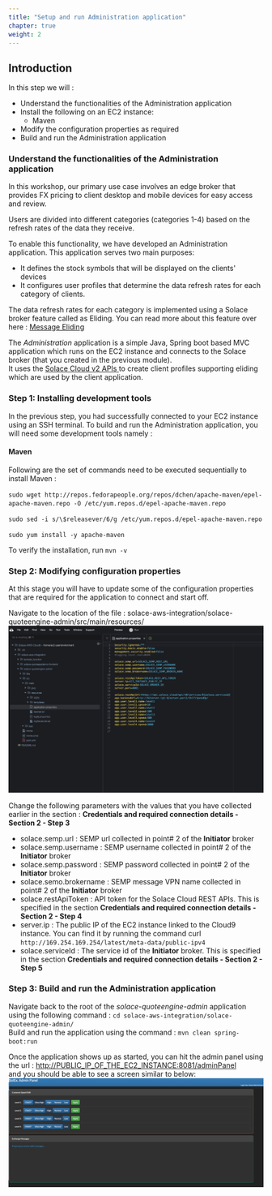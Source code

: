 ```yaml
---
title: "Setup and run Administration application"
chapter: true
weight: 2 
---
```


## Introduction

In this step we will  :

- Understand the functionalities of the Administration application
- Install the following on an EC2 instance:
    - Maven
- Modify the configuration properties as required
- Build and run the Administration application

### Understand the functionalities of the Administration application

In this workshop, our primary use case involves an edge broker that provides FX pricing to client desktop and mobile
devices for easy access and review.

Users are divided into different categories (categories 1-4) based on the refresh rates of the data they receive.

To enable this functionality, we have developed an Administration application. This application serves two main
purposes:

- It defines the stock symbols that will be displayed on the clients' devices
- It configures user profiles that determine the data refresh rates for each category of clients.

The data refresh rates for each category is implemented using a Solace broker feature called as Eliding. You can read
more about this feature over
here : [Message Eliding](https://docs.solace.com/Messaging/Direct-Msg/Direct-Messages.htm?Highlight=message%20eliding#Message-Eliding)

The _Administration_ application is a simple Java, Spring boot based MVC application which runs on the EC2 instance and
connects to the Solace broker (that you created in the previous module). \
It uses the [Solace Cloud v2 APIs ](https://api.solace.dev/cloud/reference/using-the-v2-rest-apis-for-pubsub-cloud) to
create client profiles supporting eliding which are used by the client application.

### Step 1: Installing development tools

In the previous step, you had successfully connected to your EC2 instance using an SSH terminal.
To build and run the Administration application, you will need some development tools namely :

#### Maven

Following are the set of commands need to be executed sequentially to install Maven :

`sudo wget http://repos.fedorapeople.org/repos/dchen/apache-maven/epel-apache-maven.repo -O /etc/yum.repos.d/epel-apache-maven.repo`

`sudo sed -i s/\$releasever/6/g /etc/yum.repos.d/epel-apache-maven.repo`

`sudo yum install -y apache-maven`

To verify the installation, run `mvn -v`

### Step 2: Modifying configuration properties

At this stage you will have to update some of the configuration properties that are required for the application to
connect and start off.

Navigate to the location of the file : solace-aws-integration/solace-quoteengine-admin/src/main/resources/
![Edit Admin application properties](/static/images/moduleTwo/edit-admin-app-properties.png)

Change the following parameters with the values that you have collected earlier in the section : **Credentials and required connection details - Section 2 - Step 3**

- solace.semp.url : SEMP url collected in point# 2 of the **Initiator** broker
- solace.semp.username : SEMP username collected in point# 2 of the **Initiator** broker
- solace.semp.password : SEMP password collected in point# 2 of the **Initiator** broker
- solace.semo.brokername : SEMP message VPN name collected in point# 2 of the **Initiator** broker
- solace.restApiToken : API token for the Solace Cloud REST APIs. This is specified in the section **Credentials and required connection details - Section 2 - Step 4**
- server.ip : The public IP of the EC2 instance linked to the Cloud9 instance. You can find it by running the command curl `http://169.254.169.254/latest/meta-data/public-ipv4`
- solace.serviceId : The service id of the **Initiator** broker. This is specified in the section **Credentials and required connection details - Section 2 - Step 5**

### Step 3: Build and run the Administration application

Navigate back to the root of the _solace-quoteengine-admin_ application using the following command : `cd solace-aws-integration/solace-quoteengine-admin/` \
Build and run the application using the command  : `mvn clean spring-boot:run`

Once the application shows up as started, you can hit the admin panel using the url :
[http://PUBLIC_IP_OF_THE_EC2_INSTANCE:8081/adminPanel](http://PUBLIC_IP_OF_THE_EC2_INSTANCE:8081/adminPanel) \
and you should be able to see a screen similar to below:
![Solace QuoteApp Administration Portal](/static/images/moduleTwo/Solace-QuoteApp-Admin.png)

